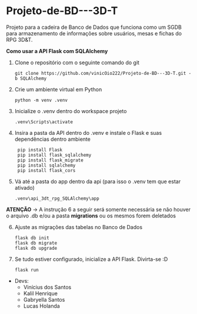 # Projeto-de-BD---3D-T
Projeto para a cadeira de Banco de Dados que funciona como um SGDB para armazenamento de informações sobre usuários, mesas e fichas do RPG 3D&T.

**Como usar a API Flask com SQLAlchemy**
1. Clone o repositório com o seguinte comando do git

       git clone https://github.com/vinicOio222/Projeto-de-BD---3D-T.git -b SQLAlchemy

2. Crie um ambiente virtual em Python

       python -m venv .venv

3. Inicialize o .venv dentro do workspace projeto

       .venv\Scripts\activate

4. Insira a pasta da API dentro do .venv e instale o Flask e suas dependências dentro ambiente

        pip install Flask
        pip install flask_sqlalchemy
        pip install flask_migrate
        pip install sqlalchemy
        pip install flask_cors

5. Vá até a pasta do app dentro da api (para isso o .venv tem que estar ativado)

       .venv\api_3dt_rpg_SQLAlchemy\app

**ATENÇÃO** -> A instrução 6 a seguir será somente necessária se não houver o arquivo .db e/ou a pasta **migrations** ou os mesmos forem deletados

6. Ajuste as migrações das tabelas no Banco de Dados

       flask db init
       flask db migrate
       flask db upgrade

7. Se tudo estiver configurado, inicialize a API Flask. Divirta-se :D

       flask run

* Devs:
  - Vinícius dos Santos
  - Kalil Henrique
  - Gabryella Santos
  - Lucas Holanda
